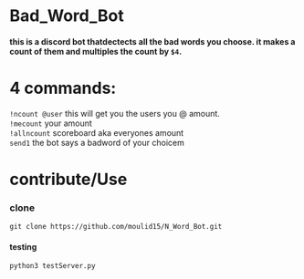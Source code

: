 # Bad_Word_Bot
#### this is a discord bot thatdectects all the bad words you choose. it makes a count of them and multiples the count by `$4`. 
# 4 commands: 
`!ncount @user` this will get you the users you @ amount.<br />
`!mecount` your amount <br />
 `!allncount` scoreboard aka everyones amount <br />
 `send1` the bot says a badword of your choicem <br />
# contribute/Use

### clone
```
git clone https://github.com/moulid15/N_Word_Bot.git

```
#### testing
```
python3 testServer.py

```


